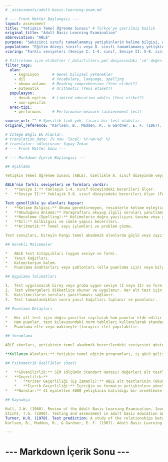 ```yaml
---
# _assessments/adult-basic-learning-exam.md

# --- Front Matter Başlangıcı ---
layout: assessment
title: "Yetişkin Temel Öğrenme Sınavı" # Türkçe'ye çevrilmiş başlık
original_title: "Adult Basic Learning Examination"
abbreviation: "ABLE"
purpose: "Sekizinci sınıfı tamamlamamış yetişkinlerin kelime bilgisi, okuduğunu anlama, heceleme, dil ve aritmetik (sayı işlemleri ve problem çözme) becerilerini ölçmek için tasarlanmıştır."
population: "Eğitim düzeyi sınırlı veya 8. sınıfı tamamlamamış yetişkinler."
scoring: "Farklı seviyeleri (Seviye I: 1-4. sınıf, Seviye II: 5-8. sınıf) ve formları (A ve B) vardır. Kelime bilgisi, okuma, heceleme, dil, aritmetik gibi alt testlerden oluşur. Puanlama elle veya makineyle yapılabilir. Sonuçlar genellikle sınıf düzeyine eşdeğer olarak yorumlanır."

# Filtreleme için etiketler (_data/filters.yml dosyasındaki 'id' değerleri kullanılacak)
filter_tags:
  alan:
    - kognisyon      # Genel bilişsel yetenekler
    - dil            # Vocabulary, language, spelling
    - okuma-anlama   # Reading comprehension (Yeni etiket?)
    - matematik      # Arithmetic (Yeni etiket?)
  populasyon:
    - dusuk-egitim   # Limited education adults (Yeni etiket?)
    - non-spesifik
  arac-tipi:
    - performans     # Performance measure (achievement test)

source_url: "" # Spesifik link yok, ticari bir test olabilir.
original_reference: "Karlsen, B., Madden, R., & Gardner, E. F. (1967). Adult Basic Learning Examination (ABLE). Harcourt, Brace & World." # Orijinal yayıncı bilgisi.

# İsteğe Bağlı Ek Alanlar:
# translation_date: {% now 'local: %Y-%m-%d' %}
# translator: <Oluşturan: Yapay Zeka>
# --- Front Matter Sonu ---

# --- Markdown İçerik Başlangıcı ---

## Açıklama

Yetişkin Temel Öğrenme Sınavı (ABLE), özellikle 8. sınıf düzeyinde veya altında eğitim almış yetişkinlerin temel akademik becerilerini ölçmek amacıyla geliştirilmiş bir başarı testidir. Yetişkin eğitimi programlarında, mesleki rehabilitasyonda veya okuma yazma programlarında bireylerin mevcut seviyelerini belirlemek ve eğitim ihtiyaçlarını saptamak için kullanılır.

ABLE'nin farklı seviyeleri ve formları vardır:
*   **Seviye I:** Yaklaşık 1-4. sınıf düzeyindeki becerileri ölçer.
*   **Seviye II:** Yaklaşık 5-8. sınıf düzeyindeki becerileri ölçer (Form A ve B mevcuttur).

Test genellikle şu alanları kapsar:
*   **Kelime Bilgisi:** Okuma gerektirmeyen, resimlerle kelime eşleştirme formatında olabilir.
*   **Okuduğunu Anlama:** Paragrafları okuyup ilgili soruları yanıtlama.
*   **Heceleme (Spelling):** Kelimelerin doğru yazılışını tanıma veya yazma.
*   **Dil:** Dilbilgisi ve cümle yapısı becerileri.
*   **Aritmetik:** Temel sayı işlemleri ve problem çözme.

Test sonuçları, bireyin hangi temel akademik alanlarda güçlü veya zayıf olduğunu gösterir ve genellikle yaklaşık bir sınıf düzeyi eşdeğerliği sağlar. Bu bilgiler, bireye özel eğitim veya iyileştirme planları geliştirmek için kullanılabilir.

## Gerekli Malzemeler

*   ABLE test kitapçıkları (uygun seviye ve form).
*   Yanıt kağıtları.
*   Kalem/kurşun kalem.
*   Puanlama anahtarları veya şablonları (elle puanlama için) veya bilgisayarlı puanlama yazılımı.

## Uygulama Talimatları

1.  Test uygulanacak birey veya gruba uygun seviye (I veya II) ve form (A veya B) seçilir.
2.  Test yönergeleri dikkatlice okunur ve uygulanır. Her alt test için belirli süre sınırları olabilir.
3.  Katılımcıların soruları yanıtlaması sağlanır.
4.  Test tamamlandıktan sonra yanıt kağıtları toplanır ve puanlanır.

## Puanlama Detayları

*   Her alt test için doğru yanıtlar sayılarak ham puanlar elde edilir.
*   Ham puanlar, test kılavuzundaki norm tabloları kullanılarak standart puanlara, yüzdelik dilimlere veya sınıf eşdeğerlerine dönüştürülebilir.
*   Puanlama elle veya makineyle (tarayıcı ile) yapılabilir.

## Yorumlama

ABLE skorları, yetişkinin temel akademik becerilerdeki seviyesini gösterir. Özellikle okuma, yazma ve matematik alanlarındaki yeterlilik düzeyi hakkında bilgi verir. Sonuçlar, bireyin iş veya eğitim programlarına katılım potansiyelini değerlendirmede, ek eğitim veya destek ihtiyacını belirlemede ve ilerlemeyi izlemede kullanılabilir.

**Kullanım Alanları:** Yetişkin temel eğitim programları, iş gücü geliştirme programları, mesleki rehabilitasyon, okuma yazma kursları, İngilizce ikinci dil programları (ESL).

## Psikometrik Özellikler (Özet)

*   **Güvenilirlik:** SEM (Ölçümün Standart Hatası) değerleri alt testlere göre değişmektedir (Turner, 1978). Spesifik güvenilirlik katsayıları (örn. test-tekrar test, iç tutarlılık) için orijinal kılavuza veya ilgili araştırmalara bakılmalıdır.
*   **Geçerlilik:**
    *   **Kriter Geçerliliği (Eş Zamanlı):** ABLE alt testlerinin (Okuma, Heceleme, Kelime Bilgisi), SAT (Scholastic Aptitude Test) gibi diğer standart akademik başarı testlerinin ilgili bölümleriyle 10. sınıf öğrencileri ve yetişkinlerde **Mükemmel** korelasyonlar gösterdiği rapor edilmiştir (r = 0.62 - 0.85) (Turner, 1978).
    *   **İçerik Geçerliliği:** İçeriğin ve formatın yetişkinlere yönelik olduğu ve 1. sınıfa kadar düşük akademik başarı seviyelerini ölçebildiği belirtilmiştir (Hall, 1968).
*   **Normlar:** 41 eyaletten 4000 yetişkinin katıldığı bir örneklemle normları geliştirilmiştir.

## Kaynakça

Hall, J.W. (1968). Review of the Adult Basic Learning Examination. Journal of Educational Measurement, 5(3), 271-274.
Sticht, T.G. (1990). Testing and assessment in adult basic education and English as a second language programs. ERIC Document ED317867.
Turner, H.R. (1978). Test prediction: A study of the relationships between Adult Basic Learning Examination scores and air force occupational course examination results. (Doktora Tezi). ProQuest Dissertations & Theses Global veritabanından erişilmiştir. (UMI No. 7904133)
Karlsen, B., Madden, R., & Gardner, E. F. (1967). Adult Basic Learning Examination (ABLE). Harcourt, Brace & World.

---
```

# --- Markdown İçerik Sonu ---